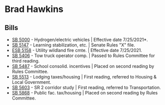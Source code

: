 # Brad Hawkins
## Bills
* [SB 5000](/bill/2021-22/sb/5000/) - Hydrogen/electric vehicles | Effective date 7/25/2021*.
* [SB 5147](/bill/2021-22/sb/5147/) - Learning stabilization, etc. | Senate Rules "X" file.
* [ESB 5158](/bill/2021-22/esb/5158/) - Utility wildland fire cmte. | Effective date 7/25/2021.
* [SB 5406](/bill/2021-22/sb/5406/) - Tow truck operator comp. | Passed to Rules Committee for third reading.
* [SB 5487](/bill/2021-22/sb/5487/) - School consolid. incentives | Placed on second reading by Rules Committee.
* [SB 5513](/bill/2021-22/sb/5513/) - Lodging taxes/housing | First reading, referred to Housing & Local Government.
* [SB 5603](/bill/2021-22/sb/5603/) - SR 2 corridor study | First reading, referred to Transportation.
* [SB 5868](/bill/2021-22/sb/5868/) - Public fac. tax/housing | Placed on second reading by Rules Committee.
